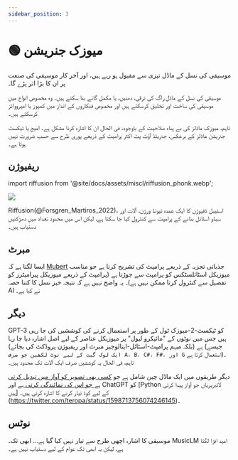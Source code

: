 ```yaml
---
sidebar_position: 3
---
```


# 🟢 میوزک جنریشن

موسیقی کی نسل کے ماڈل تیزی سے مقبول ہو رہے ہیں، اور آخر کار موسیقی کی صنعت پر ان کا بڑا اثر پڑے گا۔

موسیقی کی نسل کے ماڈل راگ کی ترقی، دھنیں، یا مکمل گانے بنا سکتے ہیں۔ وہ مخصوص انواع میں موسیقی کی ساخت اور تخلیق کرسکتے ہیں اور مخصوص فنکاروں کے انداز میں کمپوز یا امپرووائز کرسکتے ہیں۔

تاہم، میوزک ماڈلز کی بے پناہ صلاحیت کے باوجود، فی الحال ان کا اشارہ کرنا مشکل ہے۔ امیج یا ٹیکسٹ جنریشن ماڈلز کے برعکس، جنریٹڈ آؤٹ پٹ اکثر پرامپٹ کے ذریعے پوری طرح سے حسب ضرورت نہیں ہوتا ہے۔

## ریفیوژن
import riffusion from '@site/docs/assets/miscl/riffusion_phonk.webp';

<div style={{textAlign: 'center'}}>
   <img src={riffusion} style={{width: "500px"}}/>
</div>

Riffusion(@Forsgren_Martiros_2022)، اسٹیبل ڈفیوژن کا ایک عمدہ ٹیونڈ ورژن، آلات اور سیڈو اسٹائل بنانے کے پرامپٹ سے کنٹرول کیا جا سکتا ہے، لیکن اس میں محدود تعداد میں دھڑکنیں دستیاب ہیں۔

## مبرٹ

ایسا لگتا ہے کہ [Mubert](https://mubert.com/) جذباتی تجزیہ کے ذریعے پرامپٹ کی تشریح کرتا ہے جو مناسب میوزیکل اسٹائلسٹکس کو پرامپٹ سے جوڑتا ہے (پرامپٹ کے ذریعے میوزیکل پیرامیٹرز کو تفصیل سے کنٹرول کرنا ممکن نہیں ہے)۔ یہ واضح نہیں ہے کہ نتیجہ خیز نسل کا کتنا حصہ AI نے کیا ہے۔

## دیگر

GPT-3 کو ٹیکسٹ-2-میوزک ٹول کے طور پر استعمال کرنے کی کوششیں کی جا رہی ہیں جس میں نوٹوں کے "مائیکرو لیول" پر میوزیکل عناصر کے لیے اصل اشارہ دیا جا رہا ہے (بلکہ مبہم پرامپٹ-اسٹائل-اینالوجیز مبرٹ اور ریفیوژن پروڈکٹ کی بجائے) (جیسے ` ایک لوک گیت کے لیے نوٹ لکھیں جو صرف A، B، C#، F#، اور G` استعمال کرتا ہے)۔ تاہم، فی الحال یہ کوششیں صرف ایک آلات تک محدود ہیں۔

دیگر طریقوں میں ایک ماڈل چین شامل ہے جو [کسی بھی تصویر کو آواز میں تبدیل کرتی ہے جو اس کی نمائندگی کرتی ہے](https://huggingface.co/spaces/fffiloni/img-to-music) اور ChatGPT کو [Python لائبریریاں جو آواز پیدا کرتی ہیں] کے لیے کوڈ تیار کرنے کا اشارہ کرتی ہیں۔ (https://twitter.com/teropa/status/1598713756074246145)۔

## نوٹس

موسیقی کا اشارہ اچھی طرح سے تیار نہیں کیا گیا ہے... ابھی تک۔ MusicLM امید افزا لگتا ہے، لیکن یہ ابھی تک عوام کے لیے دستیاب نہیں ہے۔
